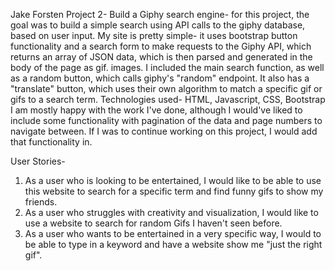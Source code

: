 Jake Forsten
Project 2- Build a Giphy search engine- for this project, the goal was to build a simple search using API calls to the giphy database, based on user input.
My site is pretty simple- it uses bootstrap button functionality and a search form to make requests to the Giphy API, which returns an array of JSON data, which is then parsed and generated in the body of the page as gif. images. I included the main search function, as well as a random button, which calls giphy's "random" endpoint. It also has a "translate" button, which uses their own algorithm to match a specific gif or gifs to a search term.
Technologies used- HTML, Javascript, CSS, Bootstrap
I am mostly happy with the work I've done, although I would've liked to include some functionality with pagination of the data and page numbers to navigate between. If I was to continue working on this project, I would add that functionality in.

User Stories-
1. As a user who is looking to be entertained, I would like to be able to use this website to search for a specific term and find funny gifs to show my friends.
2. As a user who struggles with creativity and visualization, I would like to use a website to search for random Gifs I haven't seen before.
3. As a user who wants to be entertained in a very specific way, I would to be able to type in a keyword and have a website show me "just the right gif".
